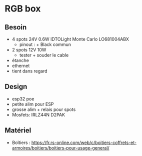 # RGB box

## Besoin

- 4 spots 24V 0.6W IDTOLight Monte Carlo LO681004ABX
  - pinout : + Black commun
- 2 spots 12V 10W
  - tester + souder le cable
- étanche
- ethernet
- tient dans regard

## Design

- esp32 poe
- petite alim pour ESP
- grosse alim + relais pour spots
- Mosfets: IRLZ44N D2PAK

## Matériel

- Boîtiers : https://fr.rs-online.com/web/c/boitiers-coffrets-et-armoires/boitiers/boitiers-pour-usage-general/